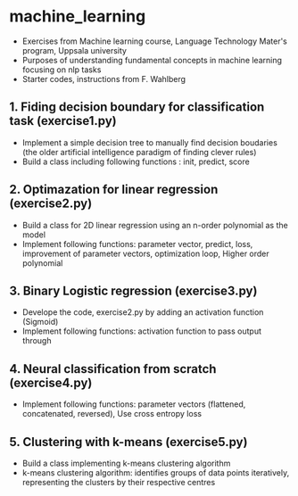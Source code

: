 # machine_learning
- Exercises from Machine learning course, Language Technology Mater's program, Uppsala university
- Purposes of understanding fundamental concepts in machine learning focusing on nlp tasks
- Starter codes, instructions from F. Wahlberg

## 1. Fiding decision boundary for classification task (exercise1.py)
- Implement a simple decision tree to manually find decision boudaries (the older artificial intelligence paradigm of finding clever rules)
- Build a class including following functions : init, predict, score

## 2. Optimazation for linear regression (exercise2.py)
- Build a class for 2D linear regression using an n-order polynomial as the model
- Implement following functions: parameter vector, predict, loss, improvement of parameter vectors, optimization loop, Higher order polynomial

## 3. Binary Logistic regression (exercise3.py)
- Develope the code, exercise2.py by adding an activation function (Sigmoid)
- Implement following functions: activation function to pass output through

## 4. Neural classification from scratch (exercise4.py)
- Implement following functions: parameter vectors (flattened, concatenated, reversed), Use cross entropy loss

## 5. Clustering with k-means (exercise5.py)
- Build a class implementing k-means clustering algorithm
- k-means clustering algorithm: identifies groups of data points iteratively, representing the clusters by their respective centres
